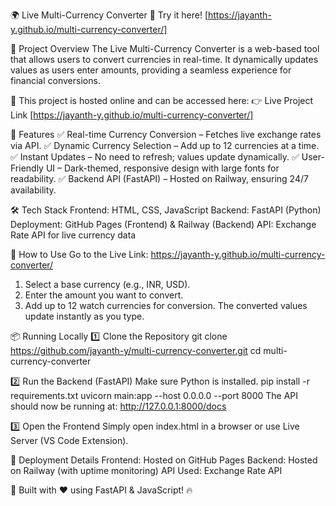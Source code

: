 🌍 Live Multi-Currency Converter
🔗 Try it here! [https://jayanth-y.github.io/multi-currency-converter/]

📌 Project Overview
The Live Multi-Currency Converter is a web-based tool that allows users to convert currencies in real-time. It dynamically updates values as users enter amounts, providing a seamless experience for financial conversions.

🚀 This project is hosted online and can be accessed here:
👉 Live Project Link [https://jayanth-y.github.io/multi-currency-converter/]

🔹 Features
✅ Real-time Currency Conversion – Fetches live exchange rates via API.
✅ Dynamic Currency Selection – Add up to 12 currencies at a time.
✅ Instant Updates – No need to refresh; values update dynamically.
✅ User-Friendly UI – Dark-themed, responsive design with large fonts for readability.
✅ Backend API (FastAPI) – Hosted on Railway, ensuring 24/7 availability.

🛠️ Tech Stack
Frontend: HTML, CSS, JavaScript
Backend: FastAPI (Python)
Deployment: GitHub Pages (Frontend) & Railway (Backend)
API: Exchange Rate API for live currency data

📌 How to Use
Go to the Live Link: https://jayanth-y.github.io/multi-currency-converter/
1. Select a base currency (e.g., INR, USD).
2. Enter the amount you want to convert.
3. Add up to 12 watch currencies for conversion.
The converted values update instantly as you type.

📦 Running Locally
  1️⃣ Clone the Repository
  git clone https://github.com/jayanth-y/multi-currency-converter.git
  cd multi-currency-converter
  
  2️⃣ Run the Backend (FastAPI)
  Make sure Python is installed.
  pip install -r requirements.txt
  uvicorn main:app --host 0.0.0.0 --port 8000
  The API should now be running at: http://127.0.0.1:8000/docs
  
  3️⃣ Open the Frontend
  Simply open index.html in a browser or use Live Server (VS Code Extension).

📌 Deployment Details
Frontend: Hosted on GitHub Pages
Backend: Hosted on Railway (with uptime monitoring)
API Used: Exchange Rate API

🚀 Built with ❤️ using FastAPI & JavaScript! 🔥
